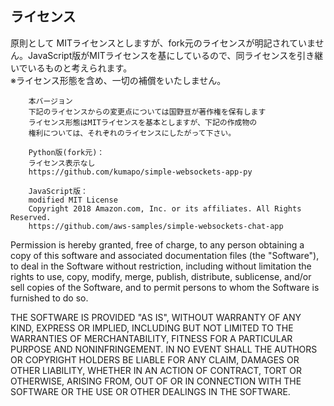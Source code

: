 ## ライセンス

原則として MITライセンスとしますが、fork元のライセンスが明記されていません。JavaScript版がMITライセンスを基にしているので、同ライセンスを引き継いでいるものと考えられます。		
※ライセンス形態を含め、一切の補償をいたしません。	

		本バージョン	
		下記のライセンスからの変更点については国野亘が著作権を保有します	
		ライセンス形態はMITライセンスを基本としますが、下記の作成物の	
		権利については、それぞれのライセンスにしたがって下さい。	
		
		Python版(fork元)：	
		ライセンス表示なし	
		https://github.com/kumapo/simple-websockets-app-py
		
		JavaScript版：	
		modified MIT License	
		Copyright 2018 Amazon.com, Inc. or its affiliates. All Rights Reserved.	
		https://github.com/aws-samples/simple-websockets-chat-app
		
Permission is hereby granted, free of charge, to any person obtaining a copy of
this software and associated documentation files (the "Software"), to deal in
the Software without restriction, including without limitation the rights to
use, copy, modify, merge, publish, distribute, sublicense, and/or sell copies of
the Software, and to permit persons to whom the Software is furnished to do so.

THE SOFTWARE IS PROVIDED "AS IS", WITHOUT WARRANTY OF ANY KIND, EXPRESS OR
IMPLIED, INCLUDING BUT NOT LIMITED TO THE WARRANTIES OF MERCHANTABILITY, FITNESS
FOR A PARTICULAR PURPOSE AND NONINFRINGEMENT. IN NO EVENT SHALL THE AUTHORS OR
COPYRIGHT HOLDERS BE LIABLE FOR ANY CLAIM, DAMAGES OR OTHER LIABILITY, WHETHER
IN AN ACTION OF CONTRACT, TORT OR OTHERWISE, ARISING FROM, OUT OF OR IN
CONNECTION WITH THE SOFTWARE OR THE USE OR OTHER DEALINGS IN THE SOFTWARE.


